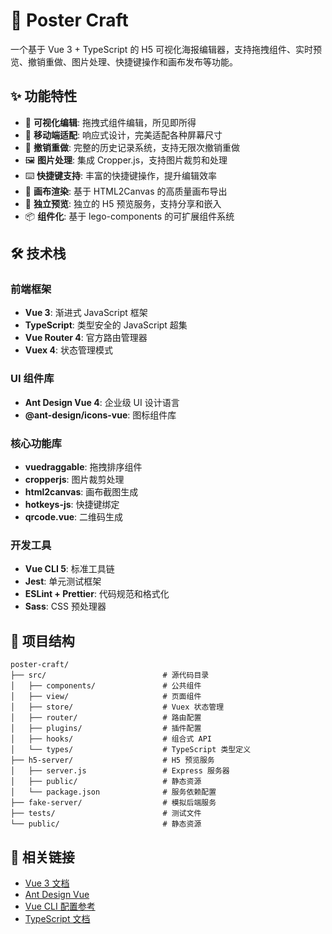 # 🎨 Poster Craft

一个基于 Vue 3 + TypeScript 的 H5 可视化海报编辑器，支持拖拽组件、实时预览、撤销重做、图片处理、快捷键操作和画布发布等功能。

## ✨ 功能特性

- 🎯 **可视化编辑**: 拖拽式组件编辑，所见即所得
- 📱 **移动端适配**: 响应式设计，完美适配各种屏幕尺寸
- 🔄 **撤销重做**: 完整的历史记录系统，支持无限次撤销重做
- 🖼️ **图片处理**: 集成 Cropper.js，支持图片裁剪和处理
- ⌨️ **快捷键支持**: 丰富的快捷键操作，提升编辑效率
- 🎨 **画布渲染**: 基于 HTML2Canvas 的高质量画布导出
- 🚀 **独立预览**: 独立的 H5 预览服务，支持分享和嵌入
- 📦 **组件化**: 基于 lego-components 的可扩展组件系统

## 🛠️ 技术栈

### 前端框架

- **Vue 3**: 渐进式 JavaScript 框架
- **TypeScript**: 类型安全的 JavaScript 超集
- **Vue Router 4**: 官方路由管理器
- **Vuex 4**: 状态管理模式

### UI 组件库

- **Ant Design Vue 4**: 企业级 UI 设计语言
- **@ant-design/icons-vue**: 图标组件库

### 核心功能库

- **vuedraggable**: 拖拽排序组件
- **cropperjs**: 图片裁剪处理
- **html2canvas**: 画布截图生成
- **hotkeys-js**: 快捷键绑定
- **qrcode.vue**: 二维码生成

### 开发工具

- **Vue CLI 5**: 标准工具链
- **Jest**: 单元测试框架
- **ESLint + Prettier**: 代码规范和格式化
- **Sass**: CSS 预处理器

## 📁 项目结构

```
poster-craft/
├── src/                          # 源代码目录
│   ├── components/               # 公共组件
│   ├── view/                     # 页面组件
│   ├── store/                    # Vuex 状态管理
│   ├── router/                   # 路由配置
│   ├── plugins/                  # 插件配置
│   ├── hooks/                    # 组合式 API
│   └── types/                    # TypeScript 类型定义
├── h5-server/                    # H5 预览服务
│   ├── server.js                 # Express 服务器
│   ├── public/                   # 静态资源
│   └── package.json              # 服务依赖配置
├── fake-server/                  # 模拟后端服务
├── tests/                        # 测试文件
└── public/                       # 静态资源
```

## 🔗 相关链接

- [Vue 3 文档](https://v3.vuejs.org/)
- [Ant Design Vue](https://antdv.com/)
- [Vue CLI 配置参考](https://cli.vuejs.org/config/)
- [TypeScript 文档](https://www.typescriptlang.org/)

